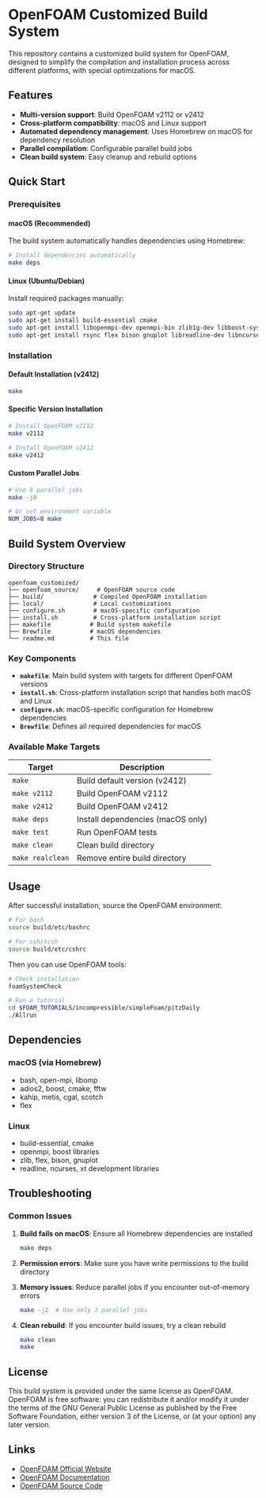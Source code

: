 # OpenFOAM Customized Build System

This repository contains a customized build system for OpenFOAM, designed to simplify the compilation and installation process across different platforms, with special optimizations for macOS.

## Features

- **Multi-version support**: Build OpenFOAM v2112 or v2412
- **Cross-platform compatibility**: macOS and Linux support
- **Automated dependency management**: Uses Homebrew on macOS for dependency resolution
- **Parallel compilation**: Configurable parallel build jobs
- **Clean build system**: Easy cleanup and rebuild options

## Quick Start

### Prerequisites

#### macOS (Recommended)
The build system automatically handles dependencies using Homebrew:

```bash
# Install dependencies automatically
make deps
```

#### Linux (Ubuntu/Debian)
Install required packages manually:

```bash
sudo apt-get update
sudo apt-get install build-essential cmake
sudo apt-get install libopenmpi-dev openmpi-bin zlib1g-dev libboost-system-dev libboost-thread-dev 
sudo apt-get install rsync flex bison gnuplot libreadline-dev libncurses-dev libxt-dev 
```

### Installation

#### Default Installation (v2412)
```bash
make
```

#### Specific Version Installation
```bash
# Install OpenFOAM v2112
make v2112

# Install OpenFOAM v2412
make v2412
```

#### Custom Parallel Jobs
```bash
# Use 8 parallel jobs
make -j8

# Or set environment variable
NUM_JOBS=8 make
```

## Build System Overview

### Directory Structure
```
openfoam_customized/
├── openfoam_source/     # OpenFOAM source code
├── build/              # Compiled OpenFOAM installation
├── local/              # Local customizations
├── configure.sh        # macOS-specific configuration
├── install.sh          # Cross-platform installation script
├── makefile           # Build system makefile
├── Brewfile           # macOS dependencies
└── readme.md          # This file
```

### Key Components

- **`makefile`**: Main build system with targets for different OpenFOAM versions
- **`install.sh`**: Cross-platform installation script that handles both macOS and Linux
- **`configure.sh`**: macOS-specific configuration for Homebrew dependencies
- **`Brewfile`**: Defines all required dependencies for macOS

### Available Make Targets

| Target | Description |
|--------|-------------|
| `make` | Build default version (v2412) |
| `make v2112` | Build OpenFOAM v2112 |
| `make v2412` | Build OpenFOAM v2412 |
| `make deps` | Install dependencies (macOS only) |
| `make test` | Run OpenFOAM tests |
| `make clean` | Clean build directory |
| `make realclean` | Remove entire build directory |

## Usage

After successful installation, source the OpenFOAM environment:

```bash
# For bash
source build/etc/bashrc

# For csh/tcsh
source build/etc/cshrc
```

Then you can use OpenFOAM tools:

```bash
# Check installation
foamSystemCheck

# Run a tutorial
cd $FOAM_TUTORIALS/incompressible/simpleFoam/pitzDaily
./Allrun
```

## Dependencies

### macOS (via Homebrew)
- bash, open-mpi, libomp
- adios2, boost, cmake, fftw
- kahip, metis, cgal, scotch
- flex

### Linux
- build-essential, cmake
- openmpi, boost libraries
- zlib, flex, bison, gnuplot
- readline, ncurses, xt development libraries

## Troubleshooting

### Common Issues

1. **Build fails on macOS**: Ensure all Homebrew dependencies are installed
   ```bash
   make deps
   ```

2. **Permission errors**: Make sure you have write permissions to the build directory

3. **Memory issues**: Reduce parallel jobs if you encounter out-of-memory errors
   ```bash
   make -j2  # Use only 2 parallel jobs
   ```

4. **Clean rebuild**: If you encounter build issues, try a clean rebuild
   ```bash
   make clean
   make
   ```

## License

This build system is provided under the same license as OpenFOAM. OpenFOAM is free software: you can redistribute it and/or modify it under the terms of the GNU General Public License as published by the Free Software Foundation, either version 3 of the License, or (at your option) any later version.

## Links

- [OpenFOAM Official Website](http://www.openfoam.com/)
- [OpenFOAM Documentation](http://www.openfoam.com/documentation)
- [OpenFOAM Source Code](https://develop.openfoam.com/Development/openfoam/) 
